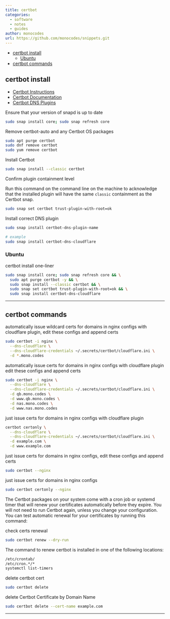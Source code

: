 ```yaml
---
title: certbot
categories:
  - software
  - notes
  - guides
author: monocodes
url: https://github.com/monocodes/snippets.git
---
```


- [certbot install](#certbot-install)
  - [Ubuntu](#ubuntu)
- [certbot commands](#certbot-commands)

## certbot install

- [Certbot Instructions](https://certbot.eff.org/instructions?ws=nginx&os=ubuntufocal&tab=wildcard)
- [Certbot Documentation](https://eff-certbot.readthedocs.io/en/stable/index.html)
- [Certbot DNS Plugins](https://eff-certbot.readthedocs.io/en/stable/using.html#dns-plugins)

Ensure that your version of snapd is up to date

```sh
sudo snap install core; sudo snap refresh core
```

Remove certbot-auto and any Certbot OS packages

```sh
sudo apt purge certbot
sudo dnf remove certbot
sudo yum remove certbot
```

Install Certbot

```sh
sudo snap install --classic certbot
```

Confirm plugin containment level

Run this command on the command line on the machine to acknowledge that the installed plugin will have the same `classic` containment as the Certbot snap.

```sh
sudo snap set certbot trust-plugin-with-root=ok
```

Install correct DNS plugin

```sh
sudo snap install certbot-dns-plugin-name

# example
sudo snap install certbot-dns-cloudflare
```

### Ubuntu

certbot install one-liner

```sh
sudo snap install core; sudo snap refresh core && \
  sudo apt purge certbot -y && \
  sudo snap install --classic certbot && \
  sudo snap set certbot trust-plugin-with-root=ok && \
  sudo snap install certbot-dns-cloudflare
```

---

## certbot commands

automatically issue wildcard certs for domains in nginx configs with cloudflare plugin, edit these configs and append certs

```sh
sudo certbot -i nginx \
  --dns-cloudflare \
  --dns-cloudflare-credentials ~/.secrets/certbot/cloudflare.ini \
  -d *.mono.codes
```

automatically issue certs for domains in nginx configs with cloudflare plugin edit these configs and append certs

```sh
sudo certbot -i nginx \
  --dns-cloudflare \
  --dns-cloudflare-credentials ~/.secrets/certbot/cloudflare.ini \
  -d qb.mono.codes \
  -d www.qb.mono.codes \
  -d nas.mono.codes \
  -d www.nas.mono.codes
```

just issue certs for domains in nginx configs with cloudflare plugin

```sh
certbot certonly \
  --dns-cloudflare \
  --dns-cloudflare-credentials ~/.secrets/certbot/cloudflare.ini \
  -d example.com \
  -d www.example.com
```

just issue certs for domains in nginx configs, edit these configs and append certs

```sh
sudo certbot --nginx
```

just issue certs for domains in nginx configs

```sh
sudo certbot certonly --nginx
```

The Certbot packages on your system come with a cron job or systemd timer that will renew your certificates automatically before they expire. You will not need to run Certbot again, unless you change your configuration. You can test automatic renewal for your certificates by running this command:

check certs renewal

```sh
sudo certbot renew --dry-run
```

The command to renew certbot is installed in one of the following locations:

```sh
/etc/crontab/
/etc/cron.*/*
systemctl list-timers
```

delete certbot cert

```sh
sudo certbot delete
```

delete Certbot Certificate by Domain Name

```sh
sudo certbot delete --cert-name example.com
```

---

